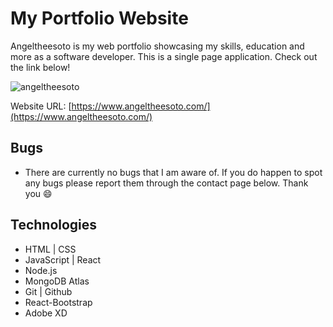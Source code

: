# My Portfolio Website

<!-- Npm packages | Shorthand react component boilerplate [rafce]
Backend --
[dotenv] - Loads environment variables from a .env file.
[express] - is a back end web application framework for building RESTful APIs with Node.js
[nodemon] - It simply restarts the node application whenever it observes the changes in the file present in the working directory of your project.
[concurrently] - lets you run frontend and backend with one command.npm run start.
[cors] - CORS is a node.js package for providing a Connect/Express middleware that can be used to enable CORS with various options.
[mongoose] - Provides everything that lets us connect to mongoDB.

Frontend --
[bootstrap react-bootstrap] - used for fast styling
[emailjs-com] - used to send emails in the form.
[mapbox-gl maplibre-gl react-map-gl] - works with the maps
[react-scroll react-scroll-motion] - effects on scroll into view
[react-toastify] - makes a toast appear when form is submited
[react-router-dom] - lets you change content on click in page.
[axios] - links backend and frontend. Makes api calls easy.
[react-loader-spinner] - load spinner
[react-helmet] - manipulate html head attributes from components
[@mui/icons-material @mui/material @emotion/styled @emotion/react] - material ui icons
-->

Angeltheesoto is my web portfolio showcasing my skills, education and more as a software developer. This is a single page application.
Check out the link below!

![angeltheesoto](https://i.postimg.cc/mZKHs7xL/angeltheesoto.png)

Website URL: [https://www.angeltheesoto.com/](https://www.angeltheesoto.com/)

## Bugs

- There are currently no bugs that I am aware of. If you do happen to spot any bugs please report them through the contact page below. Thank you 😄

## Technologies

- HTML | CSS
- JavaScript | React
- Node.js
- MongoDB Atlas
- Git | Github
- React-Bootstrap
- Adobe XD

<!-- WORKING ON:
    !! converter for code to json string
    1. Have chatgpt convert the code to json and it will work when you put in the code copied from wherever you have it.
    2. Fix blog homepage links, the description for the blog makes the box size too big.
    3. Add more space between paragraphs above. 3rem so you can tell what is to what.
    4. Add listSubheading and listSubheading to client and to mongodb. Make sure all the models are shown in client.
-->

